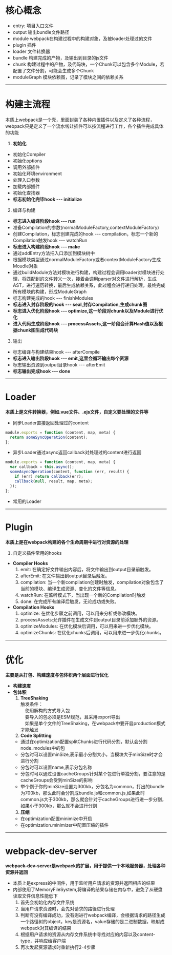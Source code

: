 # 核心概念
- entry: 项目入口文件
- output 输出bundle文件路径
- module webpack在构建过程中的构建对象，及被loader处理过的文件
- plugin 插件
- loader 文件转换器
- bundle 构建完成的产物，及输出到目录的js文件
- chunk 构建过程中的产物，及代码块，一个Chunk可以包含多个Module，若配置了文件分割，可能会生成多个Chunk
- moduleGraph 模块依赖图，记录了模块之间的依赖关系

---

# 构建主流程
  本质上webpack是一个壳，里面封装了各种内置插件以及定义了各种流程，webpack只是定义了一个流水线让插件可以按流程进行工作，各个插件完成具体的功能
1. **初始化**
  - 初始化Compiler
  - 初始化options
  - 调用外部插件
  - 初始化环境environment
  - 处理入口参数
  - 加载内部插件
  - 初始化查找器
  - **标志初始化完毕hook --- initialize**
2. 编译与构建
  - **标志进入编译阶段hook --- run**
  - 准备Compilation的参数(normalModuleFactory,contextModuleFactory)
  - 创建Compilation，标志创建完成的hook --- compilation，标志一个新的Compilation触发hook --- watchRun
  - **标志进入构建阶段hook --- make**
  - 通过addEntry方法把入口添加到模块树中
  - 根据模块类型通过normalModuleFactory或者contextModuleFactory生成Moudle对象
  - 通过buildModule方法对模块进行构建，构建过程会调用loader对模块进行处理，将匹配到的文件转义一次，接着会调用parser对文件进行解析，生成AST，进行遍历转换，最后生成依赖关系，此过程会进行递归处理，最终完成所有模块的构建，形成ModuleGraph
  - 标志构建完成的hook --- finishModules
  - **标志进入封存阶段的hook --- seal,封存Compilation,生成chunk图**
  - **标志进入优化阶段hook --- optimize,这一阶段对chunk以及Module进行优化**
  - **进入代码生成阶段hook --- processAssets,这一阶段会计算Hash值以及根据chunk图生成代码块**
3. 输出
  - 标志编译与构建结束hook --- afterCompile
  - **标志进入输出阶段hook --- emit,这里会循环输出每个资源**
  - 标志输出资源到output目录hook --- afterEmit
  - **标志输出完成hook --- done**
---


# Loader
**本质上是文件转换器，例如.vue文件、.ejs文件，自定义要处理的文件等**
- 同步Loader直接返回处理过的content
```js
module.exports = function (content, map, meta) {
  return someSyncOperation(content);
};
```
- 异步Loader通过async返回callback对处理过的content进行返回
```js
module.exports = function (content, map, meta) {
  var callback = this.async();
  someAsyncOperation(content, function (err, result) {
    if (err) return callback(err);
    callback(null, result, map, meta);
  });
};
```
- 常用的Loader

---

# Plugin
**本质上是在webpack构建的各个生命周期中进行对资源的处理**
1. 自定义插件常用的hooks
 -  **Compiler Hooks**
    1. emit: 在确定好文件输出内容后，将文件输出到output目录前触发。
    2. afterEmit: 在文件输出到output目录后触发。
    3. compilation: 当一个新compilation创建时触发，compilation对象包含了当前的模块、编译生成资源、变化的文件等信息。
    4. watchRun: 在监听模式下，当出现一个新的Compilation时触发
    5. done: 在完成所有编译后触发，无论成功或失败。
 -  **Compilation Hooks**
    1. optimize: 在优化步骤之前调用，可以用来分析或修改模块。
    2. processAssets:允许插件在生成文件到output目录前添加额外的资源。
    3. optimizeModules: 在优化模块后调用，可以用来进一步优化模块。
    4. optimizeChunks: 在优化chunks后调用，可以用来进一步优化chunks。

---

# 优化
**主要是从打包、构建速度与包体积两个层面进行优化**
- **构建速度**
- **包体积**
    1. **TreeShaking**<br>
    触发条件：<br>
                <span style="margin-left: 1em;">使用解构的方式导入包</span><br>
                <span style="margin-left: 1em;">要导入的包必须是ESM规范，且采用export导出</span><br>
                <span style="margin-left: 1em;">如果是单个文件的TreeShaking，在webpack中要开启production模式才能触发</span>
    2. **Code Splitting**<br>
    - 通过在optimization配置splitChunks进行代码分割，默认会分割node_modules中的包
    - 分包时可以设置minSize,表示最小分割大小，当模块大于minSize时才会进行分割
    - 分包时可以设置name,表示分包名称
    - 分包时可以通过设置cacheGroups针对某个包进行单独分割，要注意的是cacheGroups会受到minSize的影响
    - 举个例子你的minSize设置为300kb，分包名为common，打出的bundle为700kb，那么此时会分割成bundle.js和common.js,如果此时common.js大于300kb，那么就会针对于cacheGroups进行进一步分割，如果小于300kb，那么就不会进行分割
    3. **压缩**<br>
    - 在optimization配置minimize中开启
    - 在optimization.minimizer中配置压缩的插件

---

# webpack-dev-server
**webpack-dev-server是webpack的扩展，用于提供一个本地服务器，处理各种资源并返回**
- 本质上是express的中间件，用于监听用户请求的资源并返回相应的结果
- 内部使用了MemoryFileSystem,将编译的结果存储在内存中，避免了从硬盘读取文件信息性能低下
    1. 首先会初始化内存文件系统
    2. 当用户请求资源时，会先对请求的路径进行处理
    3. 判断有没有编译成功，没有则进行webpack编译，会根据请求的路径生成一个路径树的object，key是资源名，value存储的是二进制数据，映射成webpack对其编译的结果
    4. 根据用户请求的资源从内存文件系统中寻找对应的内容以及content-type，并响应给客户端
    5. 再次发起资源请求时重新执行2-4步骤
